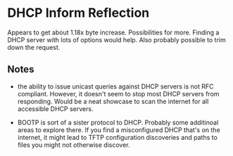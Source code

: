 # DHCP Inform Reflection

Appears to get about 1.18x byte increase. Possibilities for more. Finding a DHCP
server with lots of options would help. Also probably possible to trim down the
request.

## Notes


- the ability to issue unicast queries against DHCP servers is not RFC
        compliant. However, it doesn't seem to stop most DHCP servers from
        responding. Would be a neat showcase to scan the internet for all
        accessible DHCP servers.

- BOOTP is sort of a sister protocol to DHCP. Probably some additinoal
        areas to explore there. If you find a misconfigured DHCP that's on the
        internet, it might lead to TFTP configuration discoveries and paths
        to files you might not otherwise discover.
